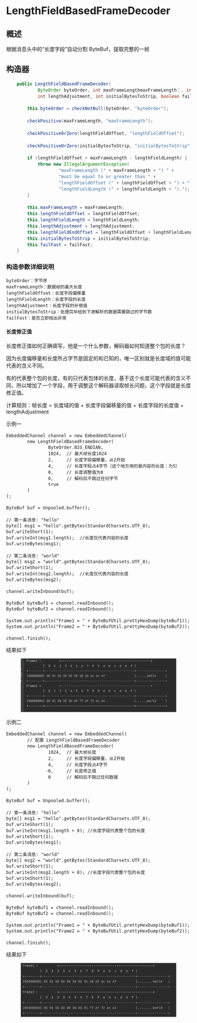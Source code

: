 # LengthFieldBasedFrameDecoder

## 概述

根据消息头中的“长度字段”自动分割 ByteBuf，提取完整的一帧

## 构造器

```java
    public LengthFieldBasedFrameDecoder(
            ByteOrder byteOrder, int maxFrameLengthmaxFrameLength：, int lengthFieldOffset, int lengthFieldLength,
            int lengthAdjustment, int initialBytesToStrip, boolean failFast) {

        this.byteOrder = checkNotNull(byteOrder, "byteOrder");

        checkPositive(maxFrameLength, "maxFrameLength");

        checkPositiveOrZero(lengthFieldOffset, "lengthFieldOffset");

        checkPositiveOrZero(initialBytesToStrip, "initialBytesToStrip");

        if (lengthFieldOffset > maxFrameLength - lengthFieldLength) {
            throw new IllegalArgumentException(
                    "maxFrameLength (" + maxFrameLength + ") " +
                    "must be equal to or greater than " +
                    "lengthFieldOffset (" + lengthFieldOffset + ") + " +
                    "lengthFieldLength (" + lengthFieldLength + ").");
        }

        this.maxFrameLength = maxFrameLength;
        this.lengthFieldOffset = lengthFieldOffset;
        this.lengthFieldLength = lengthFieldLength;
        this.lengthAdjustment = lengthAdjustment;
        this.lengthFieldEndOffset = lengthFieldOffset + lengthFieldLength;
        this.initialBytesToStrip = initialBytesToStrip;
        this.failFast = failFast;
    }
```

### 构造参数详细说明

```
byteOrder：字节序
maxFrameLength：数据帧的最大长度
lengthFieldOffset：长度字段偏移量
lengthFieldLength：长度字段的长度
lengthAdjustment：长度字段的补偿值
initialBytesToStrip：处理完毕给到下游解析的数据需要跳过的字节数
failFast：是否立即抛出异常
```

#### 长度修正值

长度修正值如何正确填写，他是一个什么参数，解码器如何知道整个包的长度？

因为长度偏移量和长度所占字节是固定的和已知的，唯一区别就是长度域的值可能代表的含义不同。

有的代表整个包的长度，有的只代表包体的长度，基于这个长度可能代表的含义不同，所以增加了一个字段，用于调整这个解码器读取帧长问题，这个字段就是长度修正值。

计算规则：帧长度 = 长度域的值 + 长度字段偏移量的值 + 长度字段的长度值 + lengthAdjustment



示例一

```
EmbeddedChannel channel = new EmbeddedChannel(
        new LengthFieldBasedFrameDecoder(
                ByteOrder.BIG_ENDIAN,
                1024,  // 最大帧长度1024
                2,     // 长度字段偏移量，从2开始
                4,     // 长度字段占4字节（这个地方用的是内容的长度：为5）
                0,     // 长度调整值为0
                0,     // 解码后不跳过任何字节
                true
        )
);

ByteBuf buf = Unpooled.buffer();

// 第一条消息: "hello"
byte[] msg1 = "hello".getBytes(StandardCharsets.UTF_8);
buf.writeShort(1);
buf.writeInt(msg1.length);  //长度仅代表内容的长度
buf.writeBytes(msg1);

// 第二条消息: "world"
byte[] msg2 = "world".getBytes(StandardCharsets.UTF_8);
buf.writeShort(1);
buf.writeInt(msg2.length);  //长度仅代表内容的长度
buf.writeBytes(msg2);

channel.writeInbound(buf);

ByteBuf byteBuf1 = channel.readInbound();
ByteBuf byteBuf2 = channel.readInbound();

System.out.println("Frame1 = " + ByteBufUtil.prettyHexDump(byteBuf1));
System.out.println("Frame2 = " + ByteBufUtil.prettyHexDump(byteBuf2));

channel.finish();
```

结果如下

<div align="left"><figure><img src="../.gitbook/assets/image.png" alt=""><figcaption></figcaption></figure></div>

示例二

```
EmbeddedChannel channel = new EmbeddedChannel(
        // 配置 LengthFieldBasedFrameDecoder
        new LengthFieldBasedFrameDecoder(
                1024,  // 最大帧长度
                2,     // 长度字段偏移量，从2开始
                4,     // 长度字段占4字节
               -6,     // 长度修正值
                0      // 解码后不跳过任何数据
        )
);

ByteBuf buf = Unpooled.buffer();

// 第一条消息: "hello"
byte[] msg1 = "hello".getBytes(StandardCharsets.UTF_8);
buf.writeShort(1);
buf.writeInt(msg1.length + 8); //长度字段代表整个包的长度
buf.writeShort(1);
buf.writeBytes(msg1);

// 第二条消息: "world"
byte[] msg2 = "world".getBytes(StandardCharsets.UTF_8);
buf.writeShort(1);
buf.writeInt(msg2.length + 8); //长度字段代表整个包的长度
buf.writeShort(1);
buf.writeBytes(msg2);

channel.writeInbound(buf);

ByteBuf byteBuf1 = channel.readInbound();
ByteBuf byteBuf2 = channel.readInbound();

System.out.println("Frame1 = " + ByteBufUtil.prettyHexDump(byteBuf1));
System.out.println("Frame2 = " + ByteBufUtil.prettyHexDump(byteBuf2));

channel.finish();
```

结果如下

<div align="left"><figure><img src="../.gitbook/assets/image (2).png" alt=""><figcaption></figcaption></figure></div>

